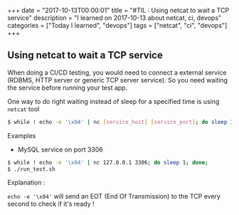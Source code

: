 +++
date = "2017-10-13T00:00:01"
title = "#TIL : Using netcat to wait a TCP service"
description = "I learned on 2017-10-13 about netcat, ci, devops"
categories = ["Today I learned", "devops"]
tags = ["netcat", "ci", "devops"]
+++



## Using netcat to wait a TCP service

When doing a CI/CD testing, you would need to connect a external service (RDBMS, HTTP server or generic TCP server service). So you need waiting the service before running your test app.

One way to do right waiting instead of sleep for a specified time is using `netcat` tool

```bash
$ while ! echo -e '\x04' | nc [service_host] [service_port]; do sleep 1; done;
```

Examples

- MySQL service on port 3306

```bash
$ while ! echo -e '\x04' | nc 127.0.0.1 3306; do sleep 1; done;
$ ./run_test.sh
```

Explanation :

`echo -e '\x04'` will send an EOT (End Of Transmission) to the TCP every second to check if it's ready !
